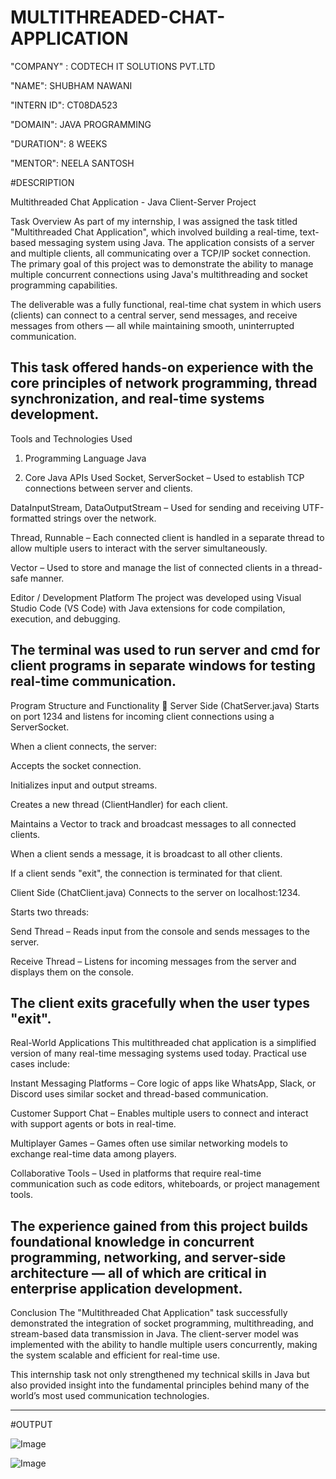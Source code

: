 # MULTITHREADED-CHAT-APPLICATION

"COMPANY" : CODTECH IT SOLUTIONS PVT.LTD

"NAME": SHUBHAM NAWANI

"INTERN ID": CT08DA523

"DOMAIN": JAVA PROGRAMMING

"DURATION": 8 WEEKS

"MENTOR": NEELA SANTOSH

#DESCRIPTION

Multithreaded Chat Application - Java Client-Server Project

 Task Overview
As part of my internship, I was assigned the task titled "Multithreaded Chat Application", which involved building a real-time, text-based messaging system using Java. The application consists of a server and multiple clients, all communicating over a TCP/IP socket connection. The primary goal of this project was to demonstrate the ability to manage multiple concurrent connections using Java's multithreading and socket programming capabilities.

The deliverable was a fully functional, real-time chat system in which users (clients) can connect to a central server, send messages, and receive messages from others — all while maintaining smooth, uninterrupted communication.

This task offered hands-on experience with the core principles of network programming, thread synchronization, and real-time systems development.
------------------------------------------------------------------------------------------------------------------------------------------------------------------------------------------------------------------------------------------------------------------------------
Tools and Technologies Used
1. Programming Language
Java

2. Core Java APIs Used
Socket, ServerSocket – Used to establish TCP connections between server and clients.

DataInputStream, DataOutputStream – Used for sending and receiving UTF-formatted strings over the network.

Thread, Runnable – Each connected client is handled in a separate thread to allow multiple users to interact with the server simultaneously.

Vector – Used to store and manage the list of connected clients in a thread-safe manner.

Editor / Development Platform
The project was developed using Visual Studio Code (VS Code) with Java extensions for code compilation, execution, and debugging.

The terminal was used to run server and cmd for  client programs in separate windows for testing real-time communication.
------------------------------------------------------------------------------------------------------------------------------------------------------------------------------------------------------------------------------------------------------------------------------
Program Structure and Functionality
📡 Server Side (ChatServer.java)
Starts on port 1234 and listens for incoming client connections using a ServerSocket.

When a client connects, the server:

Accepts the socket connection.

Initializes input and output streams.

Creates a new thread (ClientHandler) for each client.

Maintains a Vector<ClientHandler> to track and broadcast messages to all connected clients.

When a client sends a message, it is broadcast to all other clients.

If a client sends "exit", the connection is terminated for that client.

Client Side (ChatClient.java)
Connects to the server on localhost:1234.

Starts two threads:

Send Thread – Reads input from the console and sends messages to the server.

Receive Thread – Listens for incoming messages from the server and displays them on the console.

The client exits gracefully when the user types "exit".
------------------------------------------------------------------------------------------------------------------------------------------------------------------------------------------------------------------------------------------------------------------------------
Real-World Applications
This multithreaded chat application is a simplified version of many real-time messaging systems used today. Practical use cases include:

Instant Messaging Platforms – Core logic of apps like WhatsApp, Slack, or Discord uses similar socket and thread-based communication.

Customer Support Chat – Enables multiple users to connect and interact with support agents or bots in real-time.

Multiplayer Games – Games often use similar networking models to exchange real-time data among players.

Collaborative Tools – Used in platforms that require real-time communication such as code editors, whiteboards, or project management tools.

The experience gained from this project builds foundational knowledge in concurrent programming, networking, and server-side architecture — all of which are critical in enterprise application development.
------------------------------------------------------------------------------------------------------------------------------------------------------------------------------------------------------------------------------------------------------------------------------
Conclusion
The "Multithreaded Chat Application" task successfully demonstrated the integration of socket programming, multithreading, and stream-based data transmission in Java. The client-server model was implemented with the ability to handle multiple users concurrently, making the system scalable and efficient for real-time use.

This internship task not only strengthened my technical skills in Java but also provided insight into the fundamental principles behind many of the world’s most used communication technologies.

------------------------------------------------------------------------------------------------------------------------------------------------------------------------------------------------------------------------------------------------------------------------------
#OUTPUT

![Image](https://github.com/user-attachments/assets/cb5b5bbe-e812-4de0-b1c7-3ab88e38fb18)

![Image](https://github.com/user-attachments/assets/1ab18358-d9d9-418c-82e9-a839b20b8cda)
